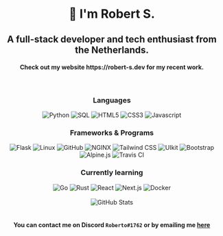 <div align="center">
  <h1 style="font-weight: bold;">👋 I'm Robert S.</h1>
  <h2>A full-stack developer and tech enthusiast from the Netherlands.</h2>
  <h4>Check out my website https://robert-s.dev for my recent work.</h4>
  <br/>
  <h3>Languages</h3>
  <div>
    <img alt="Python" src="https://img.shields.io/badge/-Python-040a16?style=for-the-badge&logo=python">
    <img alt="SQL" src="https://img.shields.io/badge/-SQL-040a16?style=for-the-badge&logo=postgresql">
    <img alt="HTML5" src="https://img.shields.io/badge/-HTML5-040a16?style=for-the-badge&logo=html5">
    <img alt="CSS3" src="https://img.shields.io/badge/-CSS3-040a16?style=for-the-badge&logo=css3">
    <img alt="Javascript" src="https://img.shields.io/badge/-Javascript-040a16?style=for-the-badge&logo=javascript">
  </div>

  <h3>Frameworks & Programs</h3>
  <div>
    <img alt="Flask" src="https://img.shields.io/badge/-Flask-040a16?style=for-the-badge&logo=flask">
    <img alt="Linux" src="https://img.shields.io/badge/-Linux-040a16?style=for-the-badge&logo=linux">
    <img alt="GitHub" src="https://img.shields.io/badge/-GitHub-040a16?style=for-the-badge&logo=github">
    <img alt="NGINX" src="https://img.shields.io/badge/-NGINX-040a16?style=for-the-badge&logo=nginx">
    <img alt="Tailwind CSS" src="https://img.shields.io/badge/-Tailwind CSS-040a16?style=for-the-badge&logo=tailwindcss">
    <img alt="UIkit" src="https://img.shields.io/badge/-UIkit-040a16?style=for-the-badge&logo=uikit">
    <img alt="Bootstrap" src="https://img.shields.io/badge/-Bootstrap-040a16?style=for-the-badge&logo=bootstrap">
    <img alt="Alpine.js" src="https://img.shields.io/badge/-Alpine.js-040a16?style=for-the-badge&logo=alpine.js">
    <img alt="Travis CI" src="https://img.shields.io/badge/-Travis CI-040a16?style=for-the-badge&logo=travisci">
  </div>

  <h3>Currently learning</h3>
  <div>
    <img alt="Go" src="https://img.shields.io/badge/-Go-040a16?style=for-the-badge&logo=go">
    <img alt="Rust" src="https://img.shields.io/badge/-Rust-040a16?style=for-the-badge&logo=rust">
    <img alt="React" src="https://img.shields.io/badge/-React-040a16?style=for-the-badge&logo=react">
    <img alt="Next.js" src="https://img.shields.io/badge/-Next.js-040a16?style=for-the-badge&logo=next.js">
    <img alt="Docker" src="https://img.shields.io/badge/-Docker-040a16?style=for-the-badge&logo=docker">
  </div>
  <br/>
  <div>
    <img alt="GitHub Stats" src="https://github-readme-stats.vercel.app/api?username=wallvon&count_private=true&show_icons=true&title_color=ffffff&text_color=ffffff&icon_color=ffffff&bg_color=040a16">
  </div>
  <br/>
  <h4>You can contact me on Discord <code>Roberto#1762</code> or by emailing me <a href="mailto:admin@robert-s.dev">here</a></h4>
</div>
